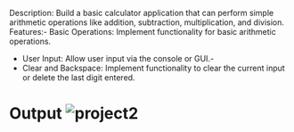  Description:
 Build a basic calculator application that can perform simple arithmetic operations like addition, subtraction,
 multiplication, and division. 
 Features:-
 Basic Operations: Implement functionality for basic arithmetic operations.
 - User Input: Allow user input via the console or GUI.-
 -  Clear and Backspace: Implement functionality to clear the current input or delete the last digit entered.
# Output ![project2](https://github.com/user-attachments/assets/8317ff9f-23fe-4cfe-a800-5c138c112c17)
